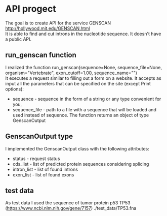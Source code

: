 # API progect
The goal is to create API for the service GENSCAN http://hollywood.mit.edu/GENSCAN.html<br>
It is able to find and cut introns in the nucleotide sequence. It doesn't have a public API.
## run_genscan function
I realized the function run_genscan(sequence=None, sequence_file=None, organism="Vertebrate", exon_cutoff=1.00, sequence_name="")<br>
It executes a request similar to filling out a form on a website. It accepts as input all the parameters that can be specified on the site (except Print options):<br> 
- sequence - sequence in the form of a string or any type convenient for you, 
- sequence_file - path to a file with a sequence that will be loaded and used instead of sequence.
The function returns an object of type GenscanOutput
## GenscanOutput type
I implemented the GenscanOutput class with the following attributes:<br>
- status - request status<br>
- cds_list - list of predicted protein sequences considering splicing<br>
- intron_list - list of found introns<br>
- exon_list - list of found exons
## test data
As test data I used the sequence of tumor protein p53 TP53 (https://www.ncbi.nlm.nih.gov/gene/7157) ./test_data/TP53.fna
